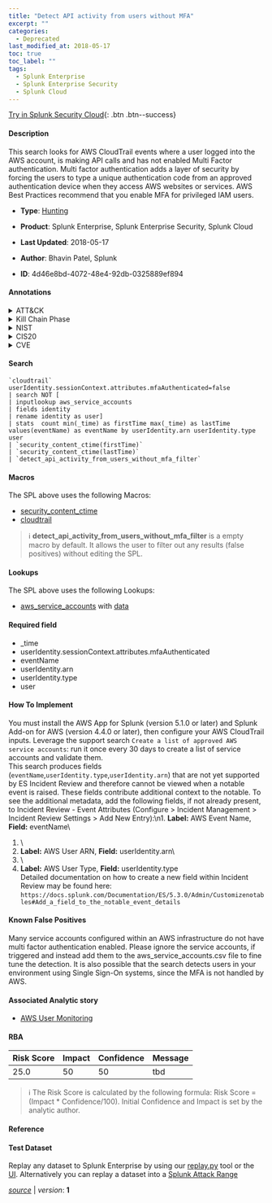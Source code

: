 ```yaml
---
title: "Detect API activity from users without MFA"
excerpt: ""
categories:
  - Deprecated
last_modified_at: 2018-05-17
toc: true
toc_label: ""
tags:
  - Splunk Enterprise
  - Splunk Enterprise Security
  - Splunk Cloud
---
```




[Try in Splunk Security Cloud](https://www.splunk.com/en_us/products/cyber-security.html){: .btn .btn--success}

#### Description

This search looks for AWS CloudTrail events where a user logged into the AWS account, is making API calls and has not enabled Multi Factor authentication. Multi factor authentication adds a layer of security by forcing the users to type a unique authentication code from an approved authentication device when they access AWS websites or services. AWS Best Practices recommend that you enable MFA for privileged IAM users.

- **Type**: [Hunting](https://github.com/splunk/security_content/wiki/Detection-Analytic-Types)
- **Product**: Splunk Enterprise, Splunk Enterprise Security, Splunk Cloud

- **Last Updated**: 2018-05-17
- **Author**: Bhavin Patel, Splunk
- **ID**: 4d46e8bd-4072-48e4-92db-0325889ef894


#### Annotations

<details>
  <summary>ATT&CK</summary>

<div markdown="1">

</div>
</details>


<details>
  <summary>Kill Chain Phase</summary>

<div markdown="1">

* Exploitation


</div>
</details>


<details>
  <summary>NIST</summary>

<div markdown="1">

* DE.DP
* PR.AC



</div>
</details>

<details>
  <summary>CIS20</summary>

<div markdown="1">

* CIS 16



</div>
</details>

<details>
  <summary>CVE</summary>

<div markdown="1">


</div>
</details>

#### Search 

```
`cloudtrail` userIdentity.sessionContext.attributes.mfaAuthenticated=false 
| search NOT [
| inputlookup aws_service_accounts 
| fields identity 
| rename identity as user]
| stats  count min(_time) as firstTime max(_time) as lastTime values(eventName) as eventName by userIdentity.arn userIdentity.type user 
| `security_content_ctime(firstTime)`  
| `security_content_ctime(lastTime)` 
| `detect_api_activity_from_users_without_mfa_filter`
```

#### Macros
The SPL above uses the following Macros:
* [security_content_ctime](https://github.com/splunk/security_content/blob/develop/macros/security_content_ctime.yml)
* [cloudtrail](https://github.com/splunk/security_content/blob/develop/macros/cloudtrail.yml)

> :information_source:
> **detect_api_activity_from_users_without_mfa_filter** is a empty macro by default. It allows the user to filter out any results (false positives) without editing the SPL.

#### Lookups
The SPL above uses the following Lookups:

* [aws_service_accounts](https://github.com/splunk/security_content/blob/develop/lookups/aws_service_accounts.yml) with [data](https://github.com/splunk/security_content/tree/develop/lookups/aws_service_accounts.csv)

#### Required field
* _time
* userIdentity.sessionContext.attributes.mfaAuthenticated
* eventName
* userIdentity.arn
* userIdentity.type
* user


#### How To Implement
You must install the AWS App for Splunk (version 5.1.0 or later) and Splunk Add-on for AWS (version 4.4.0 or later), then configure your AWS CloudTrail inputs. Leverage the support search `Create a list of approved AWS service accounts`: run it once every 30 days to create a list of service accounts and validate them.\
This search produces fields (`eventName`,`userIdentity.type`,`userIdentity.arn`) that are not yet supported by ES Incident Review and therefore cannot be viewed when a notable event is raised. These fields contribute additional context to the notable. To see the additional metadata, add the following fields, if not already present, to Incident Review - Event Attributes (Configure > Incident Management > Incident Review Settings > Add New Entry):\\n1. **Label:** AWS Event Name, **Field:** eventName\
1. \
1. **Label:** AWS User ARN, **Field:** userIdentity.arn\
1. \
1. **Label:** AWS User Type, **Field:** userIdentity.type\
Detailed documentation on how to create a new field within Incident Review may be found here: `https://docs.splunk.com/Documentation/ES/5.3.0/Admin/Customizenotables#Add_a_field_to_the_notable_event_details`

#### Known False Positives
Many service accounts configured within an AWS infrastructure do not have multi factor authentication enabled. Please ignore the service accounts, if triggered and instead add them to the aws_service_accounts.csv file to fine tune the detection. It is also possible that the search detects users in your environment using Single Sign-On systems, since the MFA is not handled by AWS.

#### Associated Analytic story
* [AWS User Monitoring](/stories/aws_user_monitoring)




#### RBA

| Risk Score  | Impact      | Confidence   | Message      |
| ----------- | ----------- |--------------|--------------|
| 25.0 | 50 | 50 | tbd |


> :information_source:
> The Risk Score is calculated by the following formula: Risk Score = (Impact * Confidence/100). Initial Confidence and Impact is set by the analytic author. 

#### Reference


#### Test Dataset
Replay any dataset to Splunk Enterprise by using our [replay.py](https://github.com/splunk/attack_data#using-replaypy) tool or the [UI](https://github.com/splunk/attack_data#using-ui).
Alternatively you can replay a dataset into a [Splunk Attack Range](https://github.com/splunk/attack_range#replay-dumps-into-attack-range-splunk-server)



[*source*](https://github.com/splunk/security_content/tree/develop/detections/deprecated/detect_api_activity_from_users_without_mfa.yml) \| *version*: **1**